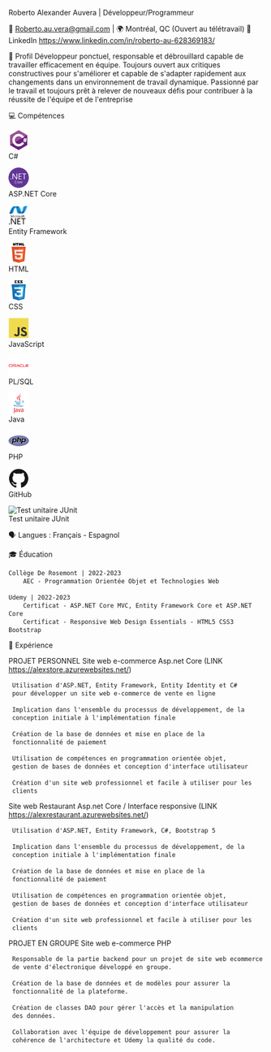 Roberto Alexander Auvera | Développeur/Programmeur

📧 Roberto.au.vera@gmail.com | 🌍 Montréal, QC (Ouvert au télétravail)
🔗 LinkedIn https://www.linkedin.com/in/roberto-au-628369183/

👤 Profil
Développeur ponctuel, responsable et débrouillard capable de travailler efficacement en équipe. Toujours ouvert aux critiques constructives pour s'améliorer et capable de s'adapter rapidement aux changements dans un environnement de travail dynamique. Passionné par le travail et toujours prêt à relever de nouveaux défis pour contribuer à la réussite de l'équipe et de l'entreprise

💻 Compétences

<p>
  <img src="https://raw.githubusercontent.com/devicons/devicon/master/icons/csharp/csharp-original.svg" alt="C#" width="40" height="40" /><br>C#
</p>
<p>
  <img src="https://raw.githubusercontent.com/devicons/devicon/master/icons/dotnetcore/dotnetcore-original.svg" alt="ASP.NET Core" width="40" height="40" /><br>ASP.NET Core
</p>
<p>
  <img src="https://raw.githubusercontent.com/devicons/devicon/master/icons/dot-net/dot-net-original-wordmark.svg" alt="Entity Framework" width="40" height="40" /><br>Entity Framework
</p>
<p>
  <img src="https://raw.githubusercontent.com/devicons/devicon/master/icons/html5/html5-original-wordmark.svg" alt="HTML" width="40" height="40" /><br>HTML
</p>
<p>
  <img src="https://raw.githubusercontent.com/devicons/devicon/master/icons/css3/css3-original-wordmark.svg" alt="CSS" width="40" height="40" /><br>CSS
</p>
<p>
  <img src="https://raw.githubusercontent.com/devicons/devicon/master/icons/javascript/javascript-original.svg" alt="JavaScript" width="40" height="40" /><br>JavaScript
</p>
<p>
  <img src="https://raw.githubusercontent.com/devicons/devicon/master/icons/oracle/oracle-original.svg" alt="PL/SQL" width="40" height="40" /><br>PL/SQL
</p>
<p>
  <img src="https://raw.githubusercontent.com/devicons/devicon/master/icons/java/java-original-wordmark.svg" alt="Java" width="40" height="40" /><br>Java
</p>
<p>
  <img src="https://raw.githubusercontent.com/devicons/devicon/master/icons/php/php-original.svg" alt="PHP" width="40" height="40" /><br>PHP
</p>
<p>
  <img src="https://raw.githubusercontent.com/devicons/devicon/master/icons/github/github-original.svg" alt="GitHub" width="40" height="40" /><br>GitHub
</p>
<p>
  <img src="https://junit.org/junit5/assets/img/junit5-logo.png" alt="Test unitaire JUnit" width="40" height="40" /><br>Test unitaire JUnit
</p>


     
🗣️ Langues : Français - Espagnol

🎓 Éducation

    Collège De Rosemont | 2022-2023
        AEC - Programmation Orientée Objet et Technologies Web
        
    Udemy | 2022-2023
        Certificat - ASP.NET Core MVC, Entity Framework Core et ASP.NET Core
        Certificat - Responsive Web Design Essentials - HTML5 CSS3 Bootstrap

🔨 Expérience

   PROJET PERSONNEL
    Site web e-commerce Asp.net Core (LINK https://alexstore.azurewebsites.net/)
    
     Utilisation d'ASP.NET, Entity Framework, Entity Identity et C#
     pour développer un site web e-commerce de vente en ligne
     
     Implication dans l'ensemble du processus de développement, de la
     conception initiale à l'implémentation finale
     
     Création de la base de données et mise en place de la
     fonctionnalité de paiement
     
     Utilisation de compétences en programmation orientée objet,
     gestion de bases de données et conception d'interface utilisateur
     
     Création d'un site web professionnel et facile à utiliser pour les
     clients
     
     
   Site web Restaurant Asp.net Core / Interface responsive (LINK https://alexrestaurant.azurewebsites.net/)
     
     Utilisation d'ASP.NET, Entity Framework, C#, Bootstrap 5
     
     Implication dans l'ensemble du processus de développement, de la
     conception initiale à l'implémentation finale
     
     Création de la base de données et mise en place de la
     fonctionnalité de paiement
     
     Utilisation de compétences en programmation orientée objet,
     gestion de bases de données et conception d'interface utilisateur
     
     Création d'un site web professionnel et facile à utiliser pour les
     clients
     
     
   PROJET EN GROUPE
   Site web e-commerce PHP

     Responsable de la partie backend pour un projet de site web ecommerce
     de vente d'électronique développé en groupe.
     
     Création de la base de données et de modèles pour assurer la
     fonctionnalité de la plateforme.
     
     Création de classes DAO pour gérer l'accès et la manipulation
     des données.
     
     Collaboration avec l'équipe de développement pour assurer la
     cohérence de l'architecture et Udemy la qualité du code.
